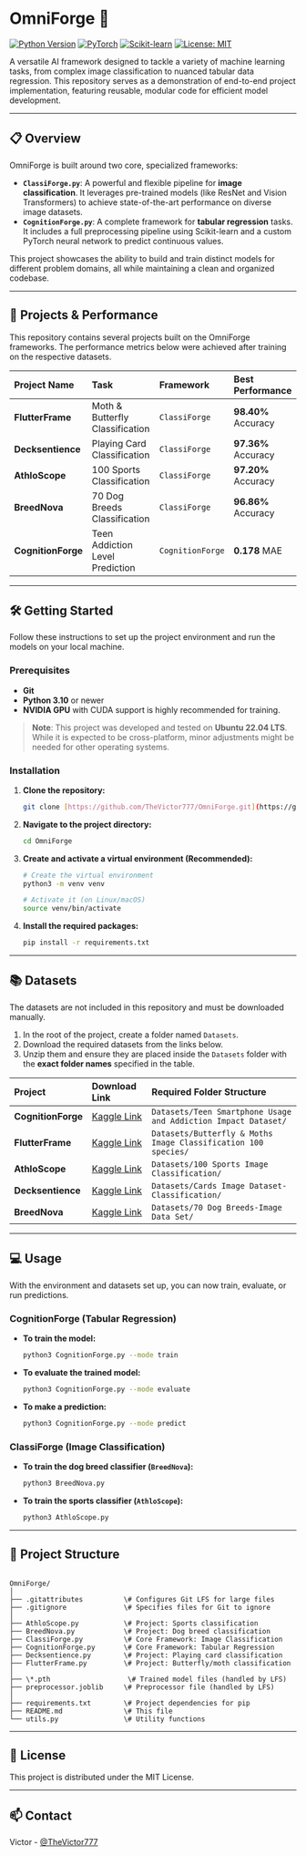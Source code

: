 # OmniForge 🤖

[![Python Version](https://img.shields.io/badge/Python-3.10%2B-blue.svg)](https://www.python.org/downloads/)
[![PyTorch](https://img.shields.io/badge/PyTorch-%23EE4C2C.svg?&logo=PyTorch&logoColor=white)](https://pytorch.org/)
[![Scikit-learn](https://img.shields.io/badge/scikit--learn-%23F7931E.svg?&logo=scikit-learn&logoColor=white)](https://scikit-learn.org/)
[![License: MIT](https://img.shields.io/badge/License-MIT-yellow.svg)](https://opensource.org/licenses/MIT)

A versatile AI framework designed to tackle a variety of machine learning tasks, from complex image classification to nuanced tabular data regression. This repository serves as a demonstration of end-to-end project implementation, featuring reusable, modular code for efficient model development.

---

## 📋 Overview

OmniForge is built around two core, specialized frameworks:

* **`ClassiForge.py`**: A powerful and flexible pipeline for **image classification**. It leverages pre-trained models (like ResNet and Vision Transformers) to achieve state-of-the-art performance on diverse image datasets.
* **`CognitionForge.py`**: A complete framework for **tabular regression** tasks. It includes a full preprocessing pipeline using Scikit-learn and a custom PyTorch neural network to predict continuous values.

This project showcases the ability to build and train distinct models for different problem domains, all while maintaining a clean and organized codebase.

---

## 🚀 Projects & Performance

This repository contains several projects built on the OmniForge frameworks. The performance metrics below were achieved after training on the respective datasets.

| Project Name | Task | Framework | Best Performance |
| :--- | :--- | :--- | :--- |
| **FlutterFrame** | Moth & Butterfly Classification | `ClassiForge` | **98.40%** Accuracy |
| **Decksentience** | Playing Card Classification | `ClassiForge` | **97.36%** Accuracy |
| **AthloScope** | 100 Sports Classification | `ClassiForge` | **97.20%** Accuracy |
| **BreedNova** | 70 Dog Breeds Classification | `ClassiForge` | **96.86%** Accuracy |
| **CognitionForge**| Teen Addiction Level Prediction | `CognitionForge` | **0.178** MAE |

---

## 🛠️ Getting Started

Follow these instructions to set up the project environment and run the models on your local machine.

### Prerequisites

* **Git**
* **Python 3.10** or newer
* **NVIDIA GPU** with CUDA support is highly recommended for training.

> **Note**: This project was developed and tested on **Ubuntu 22.04 LTS**. While it is expected to be cross-platform, minor adjustments might be needed for other operating systems.

### Installation

1.  **Clone the repository:**
    ```bash
    git clone [https://github.com/TheVictor777/OmniForge.git](https://github.com/TheVictor777/OmniForge.git)
    ```

2.  **Navigate to the project directory:**
    ```bash
    cd OmniForge
    ```

3.  **Create and activate a virtual environment (Recommended):**
    ```bash
    # Create the virtual environment
    python3 -m venv venv

    # Activate it (on Linux/macOS)
    source venv/bin/activate
    ```

4.  **Install the required packages:**
    ```bash
    pip install -r requirements.txt
    ```
---
## 📚 Datasets

The datasets are not included in this repository and must be downloaded manually.

1.  In the root of the project, create a folder named `Datasets`.
2.  Download the required datasets from the links below.
3.  Unzip them and ensure they are placed inside the `Datasets` folder with the **exact folder names** specified in the table.

| Project | Download Link | Required Folder Structure |
| :--- | :--- | :--- |
| **CognitionForge** | [Kaggle Link](https://www.kaggle.com/datasets/sumedh1507/teen-phone-addiction) | `Datasets/Teen Smartphone Usage and Addiction Impact Dataset/` |
| **FlutterFrame** | [Kaggle Link](https://www.kaggle.com/datasets/gpiosenka/butterfly-images40-species) | `Datasets/Butterfly & Moths Image Classification 100 species/` |
| **AthloScope** | [Kaggle Link](https://www.kaggle.com/datasets/gpiosenka/sports-classification) | `Datasets/100 Sports Image Classification/` |
| **Decksentience** | [Kaggle Link](https://www.kaggle.com/datasets/86dcbfae1396038cba359d58e258915afd32de7845fd29ef6a06158f80d3cce8) | `Datasets/Cards Image Dataset-Classification/` |
| **BreedNova** | [Kaggle Link](https://www.kaggle.com/datasets/gpiosenka/70-dog-breedsimage-data-set) | `Datasets/70 Dog Breeds-Image Data Set/` |

---
## 💻 Usage

With the environment and datasets set up, you can now train, evaluate, or run predictions.

### CognitionForge (Tabular Regression)

* **To train the model:**
    ```bash
    python3 CognitionForge.py --mode train
    ```

* **To evaluate the trained model:**
    ```bash
    python3 CognitionForge.py --mode evaluate
    ```

* **To make a prediction:**
    ```bash
    python3 CognitionForge.py --mode predict
    ```

### ClassiForge (Image Classification)

* **To train the dog breed classifier (`BreedNova`):**
    ```bash
    python3 BreedNova.py
    ```

* **To train the sports classifier (`AthloScope`):**
    ```bash
    python3 AthloScope.py
    ```
---
## 📂 Project Structure

````

OmniForge/
│
├── .gitattributes          \# Configures Git LFS for large files
├── .gitignore              \# Specifies files for Git to ignore
│
├── AthloScope.py           \# Project: Sports classification
├── BreedNova.py            \# Project: Dog breed classification
├── ClassiForge.py          \# Core Framework: Image Classification
├── CognitionForge.py       \# Core Framework: Tabular Regression
├── Decksentience.py        \# Project: Playing card classification
├── FlutterFrame.py         \# Project: Butterfly/moth classification
│
├── \*.pth                   \# Trained model files (handled by LFS)
├── preprocessor.joblib     \# Preprocessor file (handled by LFS)
│
├── requirements.txt        \# Project dependencies for pip
├── README.md               \# This file
└── utils.py                \# Utility functions

````
---

## 📄 License

This project is distributed under the MIT License.

---

## 📫 Contact

Victor - [@TheVictor777](https://github.com/TheVictor777)
